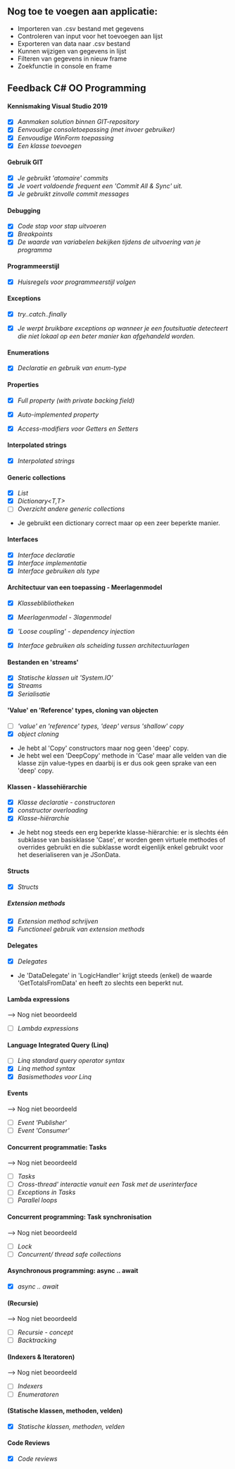 ## Nog toe te voegen aan applicatie:

- Importeren van .csv bestand met gegevens
- Controleren van input voor het toevoegen aan lijst
- Exporteren van data naar .csv bestand
- Kunnen wijzigen van gegevens in lijst
- Filteren van gegevens in nieuw frame
- Zoekfunctie in console en frame


## Feedback C# OO Programming


#### Kennismaking Visual Studio 2019

- [x] *Aanmaken solution binnen GIT-repository*
- [x] *Eenvoudige consoletoepassing (met invoer gebruiker)*
- [x] *Eenvoudige WinForm toepassing*
- [x] *Een klasse toevoegen*

#### Gebruik GIT

- [x] *Je gebruikt 'atomaire' commits*
- [x] *Je voert voldoende frequent een 'Commit All & Sync' uit.*
- [x] *Je gebruikt zinvolle commit messages*

#### Debugging

- [x] *Code stap voor stap uitvoeren*
- [x] *Breakpoints*
- [x] *De waarde van variabelen bekijken tijdens de uitvoering van je programma*

#### Programmeerstijl

- [x] *Huisregels voor programmeerstijl volgen*


#### Exceptions

- [x] *try..catch..finally*
- [x] *Je werpt bruikbare exceptions op wanneer je een foutsituatie detecteert die niet lokaal op een beter manier kan afgehandeld worden.*


#### Enumerations

- [x] *Declaratie en gebruik van enum-type*
 
#### Properties

- [x] *Full property (with private backing field)*
- [x] *Auto-implemented property*
- [x] *Access-modifiers voor Getters en Setters*


#### Interpolated strings

- [x] *Interpolated strings*

 #### Generic collections


- [x] *List<T>*
- [x] *Dictionary<T,T>*
- [ ] *Overzicht andere generic collections*

* Je gebruikt een dictionary correct maar op een zeer beperkte manier.

#### Interfaces

- [x] *Interface declaratie*
- [x] *Interface implementatie*
- [x] *Interface gebruiken als type*

#### Architectuur van een toepassing - Meerlagenmodel

- [x] *Klasseblibliotheken*
- [x] *Meerlagenmodel - 3lagenmodel*
- [x] *'Loose coupling' - dependency injection*
- [x] *Interface gebruiken als scheiding tussen architectuurlagen*


#### Bestanden en 'streams'

- [x] *Statische klassen uit 'System.IO'*
- [x] *Streams*
- [x] *Serialisatie*

#### 'Value' en 'Reference' types, cloning van objecten

- [ ] *'value' en 'reference' types, 'deep' versus 'shallow' copy*
- [x] *object cloning*

* Je hebt al 'Copy' constructors maar nog geen 'deep' copy.
* Je hebt wel een 'DeepCopy' methode in 'Case' maar alle velden van die klasse zijn value-types en daarbij is er dus ook geen sprake van een 'deep' copy.

#### Klassen - klassehiërarchie

- [x] *Klasse declaratie - constructoren*
- [x] *constructor overloading*
- [x] *Klasse-hiërarchie*

* Je hebt nog steeds een erg beperkte klasse-hiërarchie: er is slechts één subklasse van basisklasse 'Case', er worden geen virtuele methodes of overrides gebruikt en die subklasse wordt eigenlijk enkel gebruikt voor het deserialiseren van je JSonData.

#### Structs

- [x] *Structs*

##### Extension methods

- [x] *Extension method schrijven*
- [x] *Functioneel gebruik van extension methods*

#### Delegates

- [x] *Delegates*

* Je 'DataDelegate' in 'LogicHandler' krijgt steeds (enkel) de waarde 'GetTotalsFromData' en heeft zo slechts een beperkt nut.

#### Lambda expressions

--> Nog niet beoordeeld

- [ ] *Lambda expressions*

#### Language Integrated Query (Linq)

- [ ] *Linq standard query operator syntax*
- [x] *Linq method syntax*
- [x] *Basismethodes voor Linq*

#### Events

--> Nog niet beoordeeld

- [ ] *Event 'Publisher'*
- [ ] *Event 'Consumer'*

#### Concurrent programmatie: Tasks

--> Nog niet beoordeeld

- [ ] *Tasks*
- [ ] *Cross-thread' interactie vanuit een Task met de userinterface*
- [ ] *Exceptions in Tasks*
- [ ] *Parallel loops*
 
#### Concurrent programming: Task synchronisation

--> Nog niet beoordeeld

- [ ] *Lock*
- [ ] *Concurrent/ thread safe collections*

#### Asynchronous programming: async .. await

- [x] *async .. await*

#### (Recursie)

--> Nog niet beoordeeld

- [ ] *Recursie - concept*
- [ ] *Backtracking*

#### (Indexers & Iteratoren)
 
--> Nog niet beoordeeld

- [ ] *Indexers*
- [ ] *Enumeratoren*

#### (Statische klassen, methoden, velden)

- [x] *Statische klassen, methoden, velden*


#### Code Reviews

- [x] *Code reviews*
